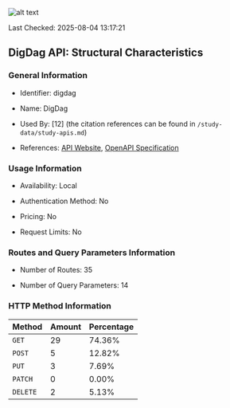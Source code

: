 ![alt text](https://img.shields.io/badge/OpenAPI_Specification-Valid-green.svg)

Last Checked: 2025-08-04 13:17:21

## DigDag API: Structural Characteristics

### General Information

- Identifier: digdag

- Name: DigDag

- Used By: [12] (the citation references can be found in `/study-data/study-apis.md`)

- References: [API Website](https://docs.digdag.io), [OpenAPI Specification](https://github.com/treasure-data/digdag/blob/master/digdag-docs/src/_extra/api/swagger.yaml)

### Usage Information

- Availability: Local

- Authentication Method: No

- Pricing: No

- Request Limits: No

### Routes and Query Parameters Information

- Number of Routes: 35

- Number of Query Parameters: 14

### HTTP Method Information

| Method | Amount | Percentage |
|--------|--------|------------|
| `GET` | 29 | 74.36% |
| `POST` | 5 | 12.82% |
| `PUT` | 3 | 7.69% |
| `PATCH` | 0 | 0.00% |
| `DELETE` | 2 | 5.13% |
